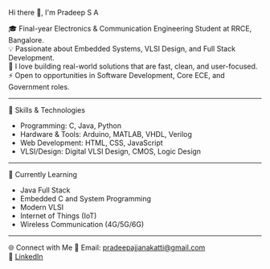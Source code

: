  Hi there 👋, I'm Pradeep S A  

🎓 Final-year Electronics & Communication Engineering Student at RRCE, Bangalore.                              
💡 Passionate about Embedded Systems, VLSI Design, and Full Stack Development.   
🌟 I love building real-world solutions that are fast, clean, and user-focused.  
⚡ Open to opportunities in Software Development, Core ECE, and Government roles.

---

 🔧 Skills & Technologies  

- Programming: C, Java, Python  
- Hardware & Tools: Arduino, MATLAB, VHDL, Verilog  
- Web Development: HTML, CSS, JavaScript  
- VLSI/Design: Digital VLSI Design, CMOS, Logic Design 

---
🌱 Currently Learning
-   Java Full Stack
-   Embedded C and System Programming
-   Modern VLSI
-   Internet of Things (IoT)
-   Wireless Communication (4G/5G/6G)
---
🌐 Connect with Me 
📧 Email: pradeepajjanakatti@gmail.com  
🔗 [LinkedIn](https://www.linkedin.com/in/pradeep)
  





